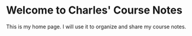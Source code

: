 # Welcome to Charles' Course Notes

This is my home page. I will use it to organize and share my course notes.